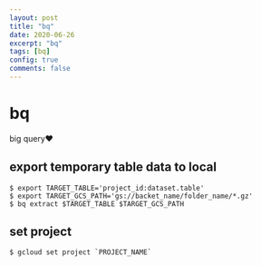 ```yaml
---
layout: post
title: "bq"
date: 2020-06-26
excerpt: "bq"
tags: [bq]
config: true
comments: false
---
```


# bq
  big query❤


## export temporary table data to local

```cosnole
$ export TARGET_TABLE='project_id:dataset.table'
$ export TARGET_GCS_PATH='gs://backet_name/folder_name/*.gz'
$ bq extract $TARGET_TABLE $TARGET_GCS_PATH
```

## set project

```console
$ gcloud set project `PROJECT_NAME`
```

